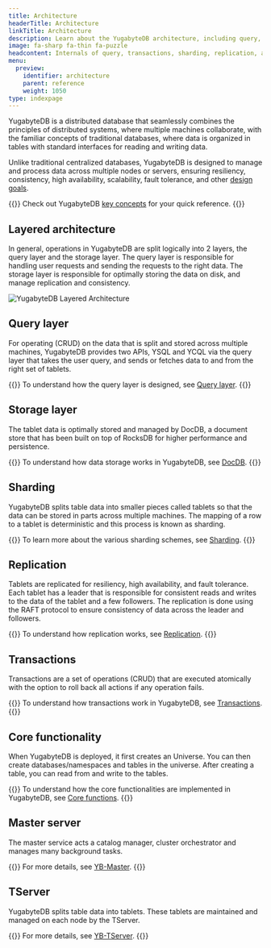 ```yaml
---
title: Architecture
headerTitle: Architecture
linkTitle: Architecture
description: Learn about the YugabyteDB architecture, including query, transactions, sharding, replication, and storage layers.
image: fa-sharp fa-thin fa-puzzle
headcontent: Internals of query, transactions, sharding, replication, and storage layers.
menu:
  preview:
    identifier: architecture
    parent: reference
    weight: 1050
type: indexpage
---
```


YugabyteDB is a distributed database that seamlessly combines the principles of distributed systems, where multiple machines collaborate, with the familiar concepts of traditional databases, where data is organized in tables with standard interfaces for reading and writing data.

Unlike traditional centralized databases, YugabyteDB is designed to manage and process data across multiple nodes or servers, ensuring resiliency, consistency, high availability, scalability, fault tolerance, and other [design goals](design-goals/).

{{<tip>}}
Check out YugabyteDB [key concepts](./key-concepts) for your quick reference.
{{</tip>}}

## Layered architecture

In general, operations in YugabyteDB are split logically into 2 layers, the query layer and the storage layer. The query layer is responsible for handling user requests and sending the requests to the right data. The storage layer is responsible for optimally storing the data on disk, and manage replication and consistency.

![YugabyteDB Layered Architecture](/images/architecture/layered-architecture.png)

## Query layer

For operating (CRUD) on the data that is split and stored across multiple machines, YugabyteDB provides two APIs, YSQL and YCQL via the query layer that takes the user query, and sends or fetches data to and from the right set of tablets.

{{<tip>}}
To understand how the query layer is designed, see [Query layer](query-layer/).
{{</tip>}}

## Storage layer

The tablet data is optimally stored and managed by DocDB, a document store that has been built on top of RocksDB for higher performance and persistence.

{{<tip>}}
To understand how data storage works in YugabyteDB, see [DocDB](docdb/).
{{</tip>}}

## Sharding

YugabyteDB splits table data into smaller pieces called tablets so that the data can be stored in parts across multiple machines. The mapping of a row to a tablet is deterministic and this process is known as sharding.

{{<tip>}}
To learn more about the various sharding schemes, see [Sharding](docdb-sharding/).
{{</tip>}}

## Replication

Tablets are replicated for resiliency, high availability, and fault tolerance. Each tablet has a leader that is responsible for consistent reads and writes to the data of the tablet and a few followers. The replication is done using the RAFT protocol to ensure consistency of data across the leader and followers.

{{<tip>}}
To understand how replication works, see [Replication](docdb-replication/).
{{</tip>}}

## Transactions

Transactions are a set of operations (CRUD) that are executed atomically with the option to roll back all actions if any operation fails.

{{<tip>}}
To understand how transactions work in YugabyteDB, see [Transactions](transactions/).
{{</tip>}}

## Core functionality

When YugabyteDB is deployed, it first creates an Universe. You can then create databases/namespaces and tables in the universe. After creating a table, you can read from and write to the tables.

{{<tip>}}
To understand how the core functionalities are implemented in YugabyteDB, see [Core functions](./core-functions).
{{</tip>}}

## Master server

The master service acts a catalog manager, cluster orchestrator and manages many background tasks.

{{<tip>}}
For more details, see [YB-Master](./yb-master).
{{</tip>}}

## TServer

YugabyteDB splits table data into tablets. These tablets are maintained and managed on each node by the TServer.

{{<tip>}}
For more details, see [YB-TServer](./yb-tserver).
{{</tip>}}
